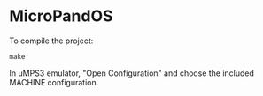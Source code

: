 # MicroPandOS

To compile the project:

```
make
```

In uMPS3 emulator, "Open Configuration" and choose the included MACHINE configuration.
